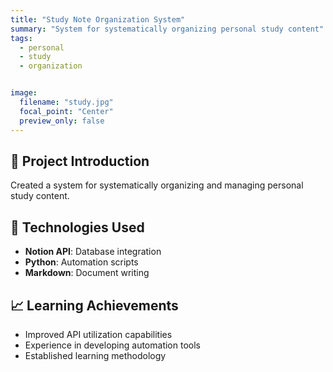 ```yaml
---
title: "Study Note Organization System"
summary: "System for systematically organizing personal study content"
tags:
  - personal
  - study
  - organization


image:
  filename: "study.jpg"
  focal_point: "Center"
  preview_only: false
---
```


## 🎯 Project Introduction

Created a system for systematically organizing and managing personal study content.

## 🔧 Technologies Used
- **Notion API**: Database integration
- **Python**: Automation scripts
- **Markdown**: Document writing

## 📈 Learning Achievements
- Improved API utilization capabilities
- Experience in developing automation tools
- Established learning methodology
